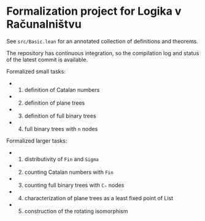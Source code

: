 # Formalization project for Logika v Računalništvu

See `src/Basic.lean` for an annotated collection of definitions and
theorems.

The repository has continuous integration, so the compilation log and
status of the latest commit is available.

Formalized small tasks:
- 1. definition of Catalan numbers
- 2. definition of plane trees
- 3. definition of full binary trees
- 4. full binary trees with `n` nodes

Formalized larger tasks:
- 1. distributivity of `Fin` and `Sigma`
- 2. counting Catalan numbers with `Fin`
- 3. counting full binary trees with `Cₙ` nodes
- 4. characterization of plane trees as a least fixed point of List
- 5. construction of the rotating isomorphism
